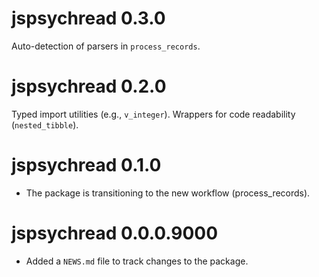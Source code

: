 # jspsychread 0.3.0

Auto-detection of parsers in `process_records`.

# jspsychread 0.2.0

Typed import utilities (e.g., `v_integer`). Wrappers for code readability (`nested_tibble`).

# jspsychread 0.1.0

* The package is transitioning to the new workflow (process_records). 

# jspsychread 0.0.0.9000

* Added a `NEWS.md` file to track changes to the package.

